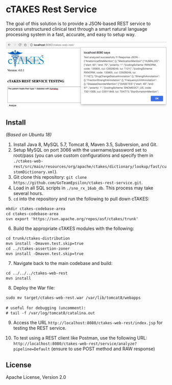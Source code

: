 # cTAKES Rest Service

The goal of this solution is to provide a JSON-based REST service to process unstructured clinical text through a smart natural language processing system in a fast, accurate, and easy to setup way.

![img](./demo.png)

## Install

_(Based on Ubuntu 18)_

1. Install Java 8, MySQL 5.7, Tomcat 8, Maven 3.5, Subversion, and Git.
2. Setup MySQL on port 3066 with the username/password set to root/pass (you can use custom configurations and specify them in `./ctakes-web-rest/src/main/resources/org/apache/ctakes/dictionary/lookup/fast/customDictionary.xml`).
3. Git clone this repository: `git clone https://github.com/GoTeamEpsilon/ctakes-rest-service.git`.
4. Load in all SQL scripts in `./sno_rx_16ab_db`. This process may take several hours.
5. `cd` into the repository and run the following to pull down cTAKES:

```
mkdir ctakes-codebase-area
cd ctakes-codebase-area
svn export 'https://svn.apache.org/repos/asf/ctakes/trunk'
```

6. Build the appropriate cTAKES modules with the following:

```
cd trunk/ctakes-distribution
mvn install -Dmaven.test.skip=true
cd ../ctakes-assertion-zoner
mvn install -Dmaven.test.skip=true
```

7. Navigate back to the main codebase and build:
```
cd ../../../ctakes-web-rest
mvn install
```

8. Deploy the War file:

```
sudo mv target/ctakes-web-rest.war /var/lib/tomcat8/webapps

# useful for debugging (uncomment):
# tail -f /var/log/tomcat8/catalina.out
```

9. Access the URL `http://localhost:8080/ctakes-web-rest/index.jsp` for testing the REST service.

10. To test using a REST client like Postman, use the following URL: ` http://localhost:8080/ctakes-web-rest/service/analyze?pipeline=Default` (ensure to use POST method and RAW response)


## License

Apache License, Version 2.0
